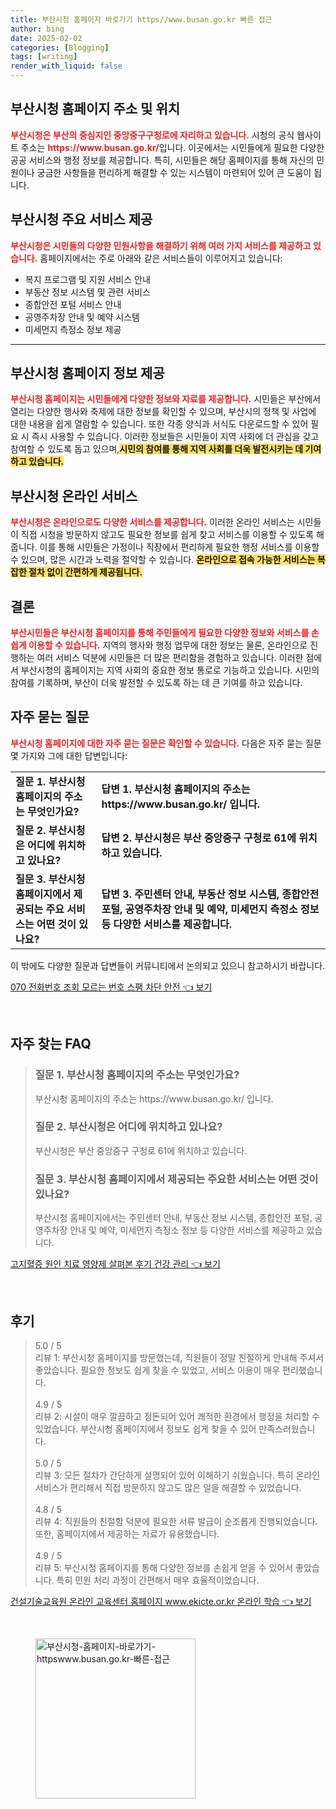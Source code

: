 ```yaml
---
title: 부산시청 홈페이지 바로가기 https//www.busan.go.kr 빠른 접근
author: bing
date: 2025-02-02
categories: [Blogging]
tags: [writing]
render_with_liquid: false
---
```



<h2 id='부산시청 홈페이지 주소 및 위치'>부산시청 홈페이지 주소 및 위치</h2>

<p><b><span style="color: #ee2323;">부산시청은 부산의 중심지인 중앙중구구청로에 자리하고 있습니다.</span></b> 시청의 공식 웹사이트 주소는 <b><span style="color: #ee2323;">https://www.busan.go.kr/</span></b>입니다. 이곳에서는 시민들에게 필요한 다양한 공공 서비스와 행정 정보를 제공합니다. 특히, 시민들은 해당 홈페이지를 통해 자신의 민원이나 궁금한 사항들을 편리하게 해결할 수 있는 시스템이 마련되어 있어 큰 도움이 됩니다.</p>

<h2 id='부산시청 주요 서비스 제공'>부산시청 주요 서비스 제공</h2>

<p><b><span style="color: #ee2323;">부산시청은 시민들의 다양한 민원사항을 해결하기 위해 여러 가지 서비스를 제공하고 있습니다.</span></b> 홈페이지에서는 주로 아래와 같은 서비스들이 이루어지고 있습니다:</p>

<ul>
    <li>복지 프로그램 및 지원 서비스 안내</li>
    <li>부동산 정보 시스템 및 관련 서비스</li>
    <li>종합안전 포털 서비스 안내</li>
    <li>공영주차장 안내 및 예약 시스템</li>
    <li>미세먼지 측정소 정보 제공</li>
</ul>

<hr />

<h2 id='부산시청 홈페이지 정보 제공'>부산시청 홈페이지 정보 제공</h2>

<p><b><span style="color: #ee2323;">부산시청 홈페이지는 시민들에게 다양한 정보와 자료를 제공합니다.</span></b> 시민들은 부산에서 열리는 다양한 행사와 축제에 대한 정보를 확인할 수 있으며, 부산시의 정책 및 사업에 대한 내용을 쉽게 열람할 수 있습니다. 또한 각종 양식과 서식도 다운로드할 수 있어 필요 시 즉시 사용할 수 있습니다. 이러한 정보들은 시민들이 지역 사회에 더 관심을 갖고 참여할 수 있도록 돕고 있으며,<b><span style="background-color: #ffe066;">시민의 참여를 통해 지역 사회를 더욱 발전시키는 데 기여하고 있습니다.</span></b></p>

<h2 id='부산시청 온라인 서비스'>부산시청 온라인 서비스</h2>

<p><b><span style="color: #ee2323;">부산시청은 온라인으로도 다양한 서비스를 제공합니다.</span></b> 이러한 온라인 서비스는 시민들이 직접 시청을 방문하지 않고도 필요한 정보를 쉽게 찾고 서비스를 이용할 수 있도록 해줍니다. 이를 통해 시민들은 가정이나 직장에서 편리하게 필요한 행정 서비스를 이용할 수 있으며, 많은 시간과 노력을 절약할 수 있습니다. <b><span style="background-color: #ffe066;">온라인으로 접속 가능한 서비스는 복잡한 절차 없이 간편하게 제공됩니다.</span></b></p>

<h2 id='결론'>결론</h2>

<p><b><span style="color: #ee2323;">부산시민들은 부산시청 홈페이지를 통해 주민들에게 필요한 다양한 정보와 서비스를 손쉽게 이용할 수 있습니다.</span></b> 지역의 행사와 행정 업무에 대한 정보는 물론, 온라인으로 진행하는 여러 서비스 덕분에 시민들은 더 많은 편리함을 경험하고 있습니다. 이러한 점에서 부산시청의 홈페이지는 지역 사회의 중요한 정보 통로로 기능하고 있습니다. 시민의 참여를 기록하며, 부산이 더욱 발전할 수 있도록 하는 데 큰 기여를 하고 있습니다.</p>

<h2 id='자주 묻는 질문'>자주 묻는 질문</h2>

<p><b><span style="color: #ee2323;">부산시청 홈페이지에 대한 자주 묻는 질문은 확인할 수 있습니다.</span></b> 다음은 자주 묻는 질문 몇 가지와 그에 대한 답변입니다:</p>

<table>
    <tr>
        <td><b>질문 1. 부산시청 홈페이지의 주소는 무엇인가요?</b></td>
        <td><b>답변 1. 부산시청 홈페이지의 주소는 https://www.busan.go.kr/ 입니다.</b></td>
    </tr>
    <tr>
        <td><b>질문 2. 부산시청은 어디에 위치하고 있나요?</b></td>
        <td><b>답변 2. 부산시청은 부산 중앙중구 구청로 61에 위치하고 있습니다.</b></td>
    </tr>
    <tr>
        <td><b>질문 3. 부산시청 홈페이지에서 제공되는 주요 서비스는 어떤 것이 있나요?</b></td>
        <td><b>답변 3. 주민센터 안내, 부동산 정보 시스템, 종합안전 포털, 공영주차장 안내 및 예약, 미세먼지 측정소 정보 등 다양한 서비스를 제공합니다.</b></td>
    </tr>
</table>

<p>이 밖에도 다양한 질문과 답변들이 커뮤니티에서 논의되고 있으니 참고하시기 바랍니다.</p>


<p><a class="click-button" title="070 전화번호 조회 모르는 번호 스팸 차단 안전" href="https://afficreate.github.io/posts/070-%EC%A0%84%ED%99%94%EB%B2%88%ED%98%B8-%EC%A1%B0%ED%9A%8C-%EB%AA%A8%EB%A5%B4%EB%8A%94-%EB%B2%88%ED%98%B8-%EC%8A%A4%ED%8C%B8-%EC%B0%A8%EB%8B%A8-%EC%95%88%EC%A0%84/" rel="dofollow">070 전화번호 조회 모르는 번호 스팸 차단 안전 👈 보기</a></p><br>
<h2 id='자주_찾는_FAQ'>자주 찾는 FAQ</h2>
<div itemscope="" itemtype="https://schema.org/FAQPage">
<blockquote>
<div itemscope="" itemprop="mainEntity" itemtype="https://schema.org/Question">
<h3 itemprop="name">질문 1. 부산시청 홈페이지의 주소는 무엇인가요?</h3>
<div itemscope="" itemprop="acceptedAnswer" itemtype="https://schema.org/Answer">
<span itemprop="text">
<p>부산시청 홈페이지의 주소는 https://www.busan.go.kr/ 입니다.</p>
</span>
</div>
</div>
<div itemscope="" itemprop="mainEntity" itemtype="https://schema.org/Question">
<h3 itemprop="name">질문 2. 부산시청은 어디에 위치하고 있나요?</h3>
<div itemscope="" itemprop="acceptedAnswer" itemtype="https://schema.org/Answer">
<span itemprop="text">
<p>부산시청은 부산 중앙중구 구청로 61에 위치하고 있습니다.</p>
</span>
</div>
</div>
<div itemscope="" itemprop="mainEntity" itemtype="https://schema.org/Question">
<h3 itemprop="name">질문 3. 부산시청 홈페이지에서 제공되는 주요한 서비스는 어떤 것이 있나요?</h3>
<div itemscope="" itemprop="acceptedAnswer" itemtype="https://schema.org/Answer">
<span itemprop="text">
<p>부산시청 홈페이지에서는 주민센터 안내, 부동산 정보 시스템, 종합안전 포털, 공영주차장 안내 및 예약, 미세먼지 측정소 정보 등 다양한 서비스를 제공하고 있습니다.</p>
</span>
</div>
</div>
</blockquote>
</div>
<p><a class="click-button" title="고지혈증 원인 치료 영양제 살펴본 후기 건강 관리" href="https://afficreate.github.io/posts/%EA%B3%A0%EC%A7%80%ED%98%88%EC%A6%9D-%EC%9B%90%EC%9D%B8-%EC%B9%98%EB%A3%8C-%EC%98%81%EC%96%91%EC%A0%9C-%EC%82%B4%ED%8E%B4%EB%B3%B8-%ED%9B%84%EA%B8%B0-%EA%B1%B4%EA%B0%95-%EA%B4%80%EB%A6%AC/" rel="dofollow">고지혈증 원인 치료 영양제 살펴본 후기 건강 관리 👈 보기</a></p><br>
<h2 id='후기'>후기</h2>
<div itemscope itemtype="https://schema.org/Product">
  <blockquote>
  <div itemprop="review" itemscope itemtype="https://schema.org/Review">
      <div itemprop="reviewRating" itemscope itemtype="https://schema.org/Rating"> <span itemprop="ratingValue">5.0</span> / <span itemprop="bestRating">5</span> </div>
      <span itemprop="reviewBody">리뷰 1: 부산시청 홈페이지를 방문했는데, 직원들이 정말 친절하게 안내해 주셔서 좋았습니다. 필요한 정보도 쉽게 찾을 수 있었고, 서비스 이용이 매우 편리했습니다.</span>
  </div>
  <br>
  <div itemprop="review" itemscope itemtype="https://schema.org/Review">
      <div itemprop="reviewRating" itemscope itemtype="https://schema.org/Rating"> <span itemprop="ratingValue">4.9</span> / <span itemprop="bestRating">5</span> </div>
      <span itemprop="reviewBody">리뷰 2: 시설이 매우 깔끔하고 정돈되어 있어 쾌적한 환경에서 행정을 처리할 수 있었습니다. 부산시청 홈페이지에서 정보도 쉽게 찾을 수 있어 만족스러웠습니다.</span>
  </div>
  <br>
  <div itemprop="review" itemscope itemtype="https://schema.org/Review">
      <div itemprop="reviewRating" itemscope itemtype="https://schema.org/Rating"> <span itemprop="ratingValue">5.0</span> / <span itemprop="bestRating">5</span> </div>
      <span itemprop="reviewBody">리뷰 3: 모든 절차가 간단하게 설명되어 있어 이해하기 쉬웠습니다. 특히 온라인 서비스가 편리해서 직접 방문하지 않고도 많은 일을 해결할 수 있었습니다.</span>
  </div>
  <br>
  <div itemprop="review" itemscope itemtype="https://schema.org/Review">
      <div itemprop="reviewRating" itemscope itemtype="https://schema.org/Rating"> <span itemprop="ratingValue">4.8</span> / <span itemprop="bestRating">5</span> </div>
      <span itemprop="reviewBody">리뷰 4: 직원들의 친절함 덕분에 필요한 서류 발급이 순조롭게 진행되었습니다. 또한, 홈페이지에서 제공하는 자료가 유용했습니다.</span>
  </div>
  <br>
  <div itemprop="review" itemscope itemtype="https://schema.org/Review">
      <div itemprop="reviewRating" itemscope itemtype="https://schema.org/Rating"> <span itemprop="ratingValue">4.9</span> / <span itemprop="bestRating">5</span> </div>
      <span itemprop="reviewBody">리뷰 5: 부산시청 홈페이지를 통해 다양한 정보를 손쉽게 얻을 수 있어서 좋았습니다. 특히 민원 처리 과정이 간편해서 매우 효율적이었습니다.</span>
  </div>
  </blockquote>
</div>
<p><a class="click-button" title="건설기술교육원 온라인 교육센터 홈페이지 www.ekicte.or.kr 온라인 학습" href="https://afficreate.github.io/posts/%EA%B1%B4%EC%84%A4%EA%B8%B0%EC%88%A0%EA%B5%90%EC%9C%A1%EC%9B%90-%EC%98%A8%EB%9D%BC%EC%9D%B8-%EA%B5%90%EC%9C%A1%EC%84%BC%ED%84%B0-%ED%99%88%ED%8E%98%EC%9D%B4%EC%A7%80-www.ekicte.or.kr-%EC%98%A8%EB%9D%BC%EC%9D%B8-%ED%95%99%EC%8A%B5/" rel="dofollow">건설기술교육원 온라인 교육센터 홈페이지 www.ekicte.or.kr 온라인 학습 👈 보기</a></p><br>
<figure class="image"><img src="https://afficreate.github.io/assets/img/thumbnail/부산시청-홈페이지-바로가기-httpswww.busan.go.kr-빠른-접근.webp" alt="부산시청-홈페이지-바로가기-httpswww.busan.go.kr-빠른-접근" width="256" height="256"></figure>